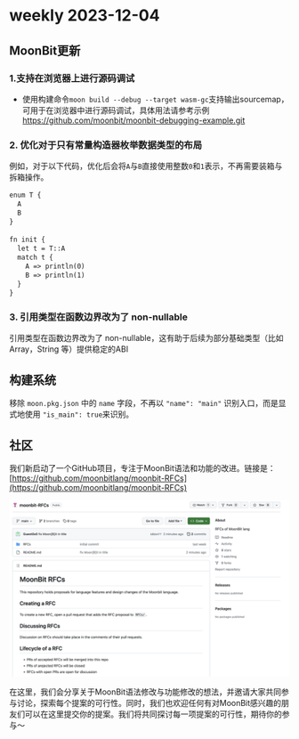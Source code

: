 # weekly 2023-12-04

<!--truncate-->

## MoonBit更新

### 1.支持在浏览器上进行源码调试

- 使用构建命令`moon build --debug --target wasm-gc`支持输出sourcemap，可用于在浏览器中进行源码调试，具体用法请参考示例 https://github.com/moonbit/moonbit-debugging-example.git

### 2. 优化对于只有常量构造器枚举数据类型的布局

例如，对于以下代码，优化后会将`A`与`B`直接使用整数`0`和`1`表示，不再需要装箱与拆箱操作。

```
enum T {
  A
  B
}

fn init {
  let t = T::A
  match t {
    A => println(0)
    B => println(1)
  }
}
```

### 3. 引用类型在函数边界改为了 non-nullable

引用类型在函数边界改为了 non-nullable，这有助于后续为部分基础类型（比如Array，String 等）提供稳定的ABI

## 构建系统

移除 `moon.pkg.json` 中的 `name` 字段，不再以 `"name": "main"` 识别入口，而是显式地使用 `"is_main": true`来识别。

## 社区

我们新启动了一个GitHub项目，专注于MoonBit语法和功能的改进。链接是：[https://github.com/moonbitlang/moonbit-RFCs](https://github.com/moonbitlang/moonbit-RFCs)

![RFCs|690x434](./rfc-repo.png)

在这里，我们会分享关于MoonBit语法修改与功能修改的想法，并邀请大家共同参与讨论，探索每个提案的可行性。同时，我们也欢迎任何有对MoonBit感兴趣的朋友们可以在这里提交你的提案。我们将共同探讨每一项提案的可行性，期待你的参与～
